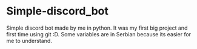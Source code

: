 # Simple-discord_bot
Simple discord bot made by me in python. It was my first big project and first time using git :D.
Some variables are in Serbian because its easier for me to understand.

